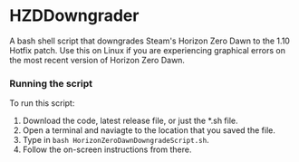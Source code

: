 # HZDDowngrader
A bash shell script that downgrades Steam's Horizon Zero Dawn to the 1.10 Hotfix patch. Use this on Linux if you are experiencing graphical errors on the most recent version of Horizon Zero Dawn.

### Running the script
To run this script:
1. Download the code, latest release file, or just the *.sh file.
2. Open a terminal and naviagte to the location that you saved the file.
3. Type in `bash HorizonZeroDawnDowngradeScript.sh`.
4. Follow the on-screen instructions from there.

